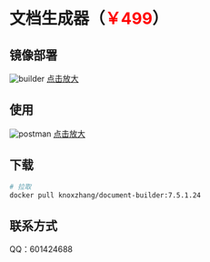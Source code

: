 # 文档生成器（<span style="color:red">￥499</span>）

## 镜像部署

![builder](/pay/builder/dev.png)
<a href="../../pay/builder/dev.png" target="_blank">点击放大</a>

## 使用

![postman](/pay/builder/postman.jpg)
<a href="../../pay/builder/postman.jpg" target="_blank">点击放大</a>

## 下载

```sh
# 拉取
docker pull knoxzhang/document-builder:7.5.1.24

```

## 联系方式

QQ：601424688

<!-- 微信号：KnoxZhang0 -->

<script setup>
import Footer from '../../components/Footer.vue'
</script>

<Footer/>
